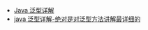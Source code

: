 


* [Java 泛型详解](https://blog.csdn.net/kuangay/article/details/81985452)
* [java 泛型详解-绝对是对泛型方法讲解最详细的](https://blog.csdn.net/s10461/article/details/53941091)
